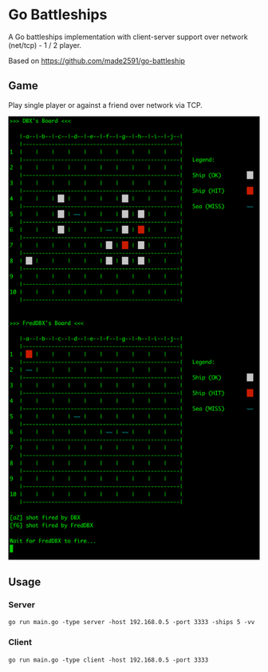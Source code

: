 # Go Battleships

A Go battleships implementation with client-server support over network (net/tcp) - 1 / 2 player.

Based on https://github.com/made2591/go-battleship

## Game

Play single player or against a friend over network via TCP.

![](./media/go-battleships_v1.0.0.png)

## Usage

### Server

```
go run main.go -type server -host 192.168.0.5 -port 3333 -ships 5 -vv
```

### Client

```
go run main.go -type client -host 192.168.0.5 -port 3333
```
